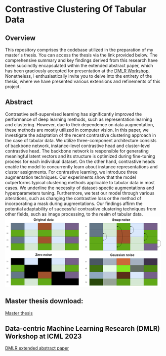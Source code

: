 # Contrastive Clustering Of Tabular Data

## Overview
This repository comprises the codebase utilized in the preparation of my master's thesis. You can access the thesis via the link provided below. The comprehensive summary 
and key findings derived from this research have been succinctly encapsulated within the extended abstract paper, which has been graciously accepted for presentation 
at the [DMLR Workshop](https://dmlr.ai//). Nonetheless, I enthusiastically invite you to delve into the entirety of the thesis, where we have presented various extensions
and refinements of this project.

## Abstract 

Contrastive self-supervised learning has significantly improved the performance of deep learning methods, such as representation learning and clustering. However, due to their dependence on data augmentation, these methods are mostly utilized in computer vision. In this paper, we investigate the adaptation of the recent contrastive clustering approach in the case of tabular data. We utilize three-component architecture consists of backbone network, instance-level contrastive head and cluster-level contrastive head. The backbone network is responsible for generating meaningful latent vectors and its structure is optimized during fine-tuning process for each individual dataset. On the other hand, contrastive heads enable the model to concurrently learn about instance representations and cluster assignments. For contrastive learning, we introduce three augmentation techniques. Our experiments show that the model outperforms typical clustering methods applicable to tabular data in most cases. We underline the necessity of dataset-spectic augmentations and hyperparameters tuning. Furthermore, we test our model through various alterations, such as changing the contrastive loss or the method of incorporating a mask during augmentations. Our findings affirm the potential adaptability of successful contrastive clustering techniques from other fields, such as image processing, to the realm of tabular data.
![Image](/images/augmentations.png)
## Master thesis download:
[Master thesis](https://www.ap.uj.edu.pl/diplomas/167107/)

## Data-centric Machine Learning Research (DMLR) Workshop at ICML 2023 
[DMLR extended abstract paper](https://dmlr.ai/assets/accepted-papers/32/CameraReady/Contrastive_clustering___workshop-5.pdf)
